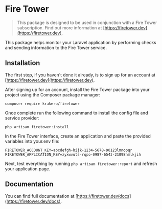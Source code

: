 # Fire Tower

> This package is designed to be used in conjunction with a Fire Tower subscription. Find out more information at [https://firetower.dev](https://firetower.dev).

This package helps monitor your Laravel application by performing checks and sending information to the Fire Tower service.

## Installation

The first step, if you haven't done it already, is to sign up for an account at [https://firetower.dev](https://firetower.dev).

After signing up for an account, install the Fire Tower package into your project using the Composer package manager:

`composer require krakero/firetower`

Once complete run the following command to install the config file and service provider:

`php artisan firetower:install`

In the Fire Tower interface, create an application and paste the provided variables into your.env file:

```env
FIRETOWER_ACCOUNT_KEY=abcdefgh-hijk-1234-5678-90123lmnopqr
FIRETOWER_APPLICATION_KEY=zyxwvuts-rqpo-0987-6543-21098nmlkjih
```

Next, test everything by running `php artisan firetower:report` and refresh your application page.

## Documentation

You can find full documentation at [https://firetower.dev/docs](https://firetower.dev/docs).
